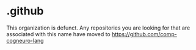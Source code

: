 # .github
This organization is defunct. Any repositories you are looking for that are associated with this name have moved to https://github.com/comp-cogneuro-lang
